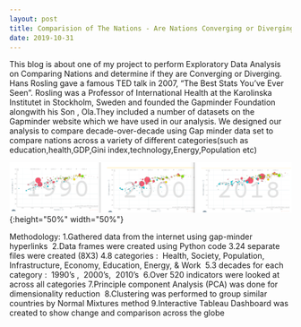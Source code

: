 ```yaml
---
layout: post
title: Comparision of The Nations - Are Nations Converging or Diverging
date: 2019-10-31
---
```


This blog is about one of my project to perform Exploratory Data Analysis on Comparing Nations and determine if they are Converging or Diverging.
Hans Rosling gave a famous TED talk in 2007, “The Best Stats You’ve Ever Seen”. Rosling was a Professor of International Health at the Karolinska Institutet in Stockholm, Sweden and founded the Gapminder Foundation alongwith his Son , Ola.They included a number of datasets on the Gapminder website which we have used in our analysis.
We designed our analysis to compare decade-over-decade using Gap minder data set to compare nations across a variety of different categories(such as education,health,GDP,Gini index,technology,Energy,Population etc)

![test image size](https://github.com/mmuktasingh/mmuktasingh.github.io/blob/master/images/Gapminder_bubbles.PNG?raw=true){:height="50%" width="50%"}

Methodology:
1.Gathered data from the internet using gap-minder hyperlinks 
2.Data frames were created using Python code
3.24 separate files were created (8X3)
4.8 categories :  Health, Society, Population, Infrastructure, Economy, Education, Energy, & Work 
5.3 decades for each category :  1990’s ,  2000’s,  2010’s 
6.Over 520 indicators were looked at across all categories
7.Principle component Analysis (PCA) was done for dimensionality reduction 
8.Clustering was performed to group similar countries by Normal Mixtures method
9.Interactive Tableau Dashboard was created to show change and comparison across the globe
